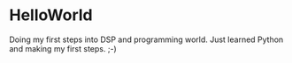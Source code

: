# HelloWorld

Doing my first steps into DSP and programming world. Just learned Python and making my first steps.
;-)

